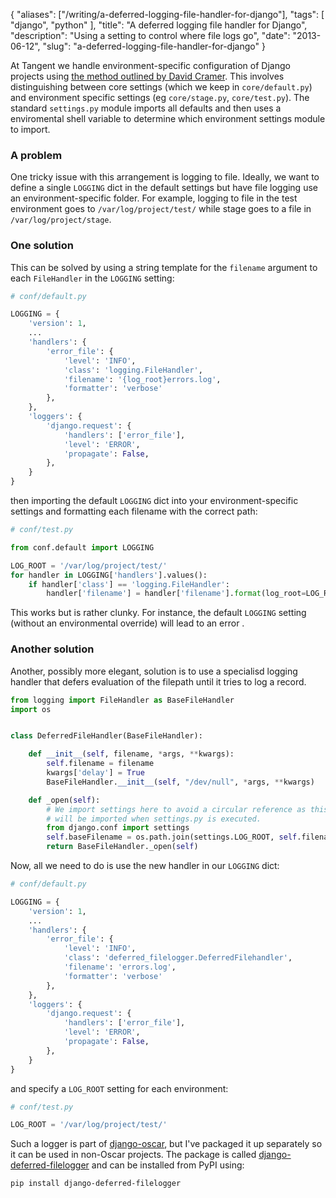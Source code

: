 {
    "aliases": ["/writing/a-deferred-logging-file-handler-for-django"],
    "tags": [
        "django",
        "python"
    ],
    "title": "A deferred logging file handler for Django",
    "description": "Using a setting to control where file logs go",
    "date": "2013-06-12",
    "slug": "a-deferred-logging-file-handler-for-django"
}

At Tangent we handle environment-specific configuration of Django
projects using [the method outlined by David
Cramer](http://justcramer.com/2011/01/13/settings-in-django/). This
involves distinguishing between core settings (which we keep in
`core/default.py`) and environment specific settings (eg
`core/stage.py`, `core/test.py`). The standard `settings.py` module
imports all defaults and then uses a enviromental shell variable to
determine which environment settings module to import.

### A problem

One tricky issue with this arrangement is logging to file. Ideally, we
want to define a single `LOGGING` dict in the default settings but have
file logging use an environment-specific folder. For example, logging to
file in the test environment goes to `/var/log/project/test/` while
stage goes to a file in `/var/log/project/stage`.

### One solution

This can be solved by using a string template for the `filename`
argument to each `FileHandler` in the `LOGGING` setting:

``` python
# conf/default.py

LOGGING = {
    'version': 1,
    ...
    'handlers': {
        'error_file': {
            'level': 'INFO',
            'class': 'logging.FileHandler',
            'filename': '{log_root}errors.log',
            'formatter': 'verbose'
        },
    },
    'loggers': {
        'django.request': {
            'handlers': ['error_file'],
            'level': 'ERROR',
            'propagate': False,
        },
    }
}
```

then importing the default `LOGGING` dict into your environment-specific
settings and formatting each filename with the correct path:

``` python
# conf/test.py

from conf.default import LOGGING

LOG_ROOT = '/var/log/project/test/'
for handler in LOGGING['handlers'].values():
    if handler['class'] == 'logging.FileHandler':
        handler['filename'] = handler['filename'].format(log_root=LOG_ROOT)
```

This works but is rather clunky. For instance, the default `LOGGING`
setting (without an environmental override) will lead to an error .

### Another solution

Another, possibly more elegant, solution is to use a specialisd logging
handler that defers evaluation of the filepath until it tries to log a
record.

``` python
from logging import FileHandler as BaseFileHandler
import os


class DeferredFileHandler(BaseFileHandler):

    def __init__(self, filename, *args, **kwargs):
        self.filename = filename
        kwargs['delay'] = True
        BaseFileHandler.__init__(self, "/dev/null", *args, **kwargs)

    def _open(self):
        # We import settings here to avoid a circular reference as this module
        # will be imported when settings.py is executed.
        from django.conf import settings
        self.baseFilename = os.path.join(settings.LOG_ROOT, self.filename)
        return BaseFileHandler._open(self)
```

Now, all we need to do is use the new handler in our `LOGGING` dict:

``` python
# conf/default.py

LOGGING = {
    'version': 1,
    ...
    'handlers': {
        'error_file': {
            'level': 'INFO',
            'class': 'deferred_filelogger.DeferredFilehandler',
            'filename': 'errors.log',
            'formatter': 'verbose'
        },
    },
    'loggers': {
        'django.request': {
            'handlers': ['error_file'],
            'level': 'ERROR',
            'propagate': False,
        },
    }
}
```

and specify a `LOG_ROOT` setting for each environment:

``` python
# conf/test.py

LOG_ROOT = '/var/log/project/test/'
```

Such a logger is part of
[django-oscar](https://github.com/tangentlabs/django-oscar/blob/master/oscar/core/logging/handlers.py),
but I've packaged it up separately so it can be used in non-Oscar
projects. The package is called
[django-deferred-filelogger](https://github.com/codeinthehole/django-deferred-filelogger)
and can be installed from PyPI using:

``` bash
pip install django-deferred-filelogger
```

